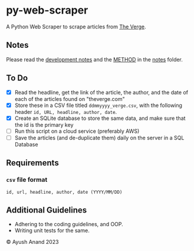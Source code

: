 # py-web-scraper
A Python Web Scraper to scrape articles from [The Verge](theverge.com).

## Notes
Please read the [development notes](./notes/DEVELOPMENT.md) and the [METHOD](./notes/METHOD.md) in the [notes](./notes/) folder.

## To Do
+ [x] Read the headline, get the link of the article, the author, and the date of each of the articles found on "theverge.com"
+ [x] Store these in a CSV file titled `ddmmyyyy_verge.csv`, with the following header `id, URL, headline, author, date`.
+ [x] Create an SQLite database to store the same data, and make sure that the id is the primary key
+ [ ] Run this script on a cloud service (preferably AWS)
+ [ ] Save the articles (and de-duplicate them) daily on the server in a SQL Database

## Requirements
### `csv` file format
```text
id, url, headline, author, date (YYYY/MM/DD)
```

## Additional Guidelines
+ Adhering to the coding guidelines, and OOP.
+ Writing unit tests for the same.

&copy; Ayush Anand 2023

